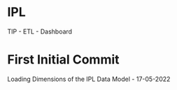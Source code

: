 # IPL
TIP - ETL - Dashboard

# First Initial Commit
Loading Dimensions of the IPL Data Model - 17-05-2022
